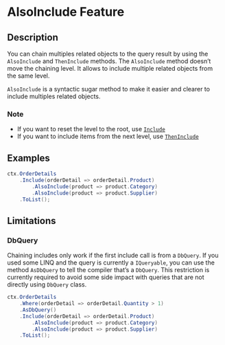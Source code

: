 # AlsoInclude Feature

## Description
You can chain multiples related objects to the query result by using the `AlsoInclude` and `ThenInclude` methods. The `AlsoInclude` method doesn’t move the chaining level. It allows to include multiple related objects from the same level.

`AlsoInclude` is a syntactic sugar method to make it easier and clearer to include multiples related objects.

### Note
- If you want to reset the level to the root, use [`Include`](include.md)
- If you want to include items from the next level, use [`ThenInclude`](then-include.md)

## Examples
```csharp
ctx.OrderDetails
	.Include(orderDetail => orderDetail.Product)
		.AlsoInclude(product => product.Category)
		.AlsoInclude(product => product.Supplier)
	.ToList();
```

## Limitations

### DbQuery
Chaining includes only work if the first include call is from a `DbQuery`. If you used some LINQ and the query is currently a `IQueryable`, you can use the method `AsDbQuery` to tell the compiler that’s a `DbQuery`.
This restriction is currently required to avoid some side impact with queries that are not directly using `DbQuery` class.

```csharp
ctx.OrderDetails
	.Where(orderDetail => orderDetail.Quantity > 1)
	.AsDbQuery()
	.Include(orderDetail => orderDetail.Product)
		.AlsoInclude(product => product.Category)
		.AlsoInclude(product => product.Supplier)
	.ToList();
```
